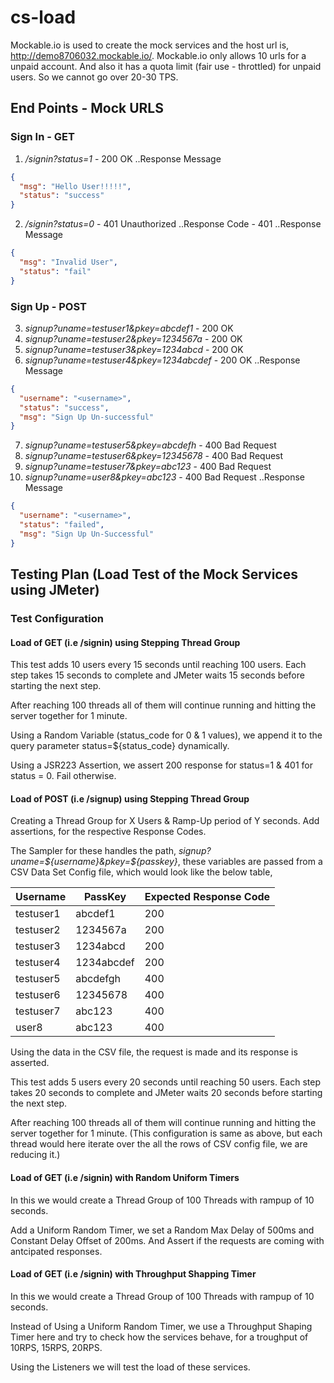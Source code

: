 # cs-load 
Mockable.io is used to create the mock services and the host url is, http://demo8706032.mockable.io/.
Mockable.io only allows 10 urls for a unpaid account. And also it has a quota limit (fair use - throttled) for unpaid users. So we cannot go over 20-30 TPS.
## End Points - Mock URLS
### Sign In -  GET
1. */signin?status=1* - 200 OK
..Response Message
```json
{
  "msg": "Hello User!!!!!",
  "status": "success"
}
```
2. */signin?status=0* - 401 Unauthorized
..Response Code - 401
..Response Message
```json
{
  "msg": "Invalid User",
  "status": "fail"
}
```

### Sign Up - POST
3. *signup?uname=testuser1&pkey=abcdef1* - 200 OK
4. *signup?uname=testuser2&pkey=1234567a* - 200 OK
5. *signup?uname=testuser3&pkey=1234abcd* - 200 OK
6. *signup?uname=testuser4&pkey=1234abcdef* - 200 OK
..Response Message
```json
{
  "username": "<username>",
  "status": "success",
  "msg": "Sign Up Un-successful"
}
```
7. *signup?uname=testuser5&pkey=abcdefh* - 400 Bad Request
8. *signup?uname=testuser6&pkey=12345678* - 400 Bad Request
9. *signup?uname=testuser7&pkey=abc123* - 400 Bad Request
10. *signup?uname=user8&pkey=abc123* - 400 Bad Request
..Response Message
```json
{
  "username": "<username>",
  "status": "failed",
  "msg": "Sign Up Un-Successful"
}
```

## Testing Plan (Load Test of the Mock Services using JMeter) 
### Test Configuration 

####  Load of GET (i.e /signin) using Stepping Thread Group
This test adds 10 users every 15 seconds until reaching 100 users. Each step takes 15 seconds to complete and JMeter waits 15 seconds before starting the next step. 

After reaching 100 threads all of them will continue running and hitting the server together for 1 minute.

Using a Random Variable (status_code for 0 & 1 values), we append it to the query parameter status=${status_code} dynamically.

Using a JSR223 Assertion, we assert 200 response for status=1 & 401 for status = 0. Fail otherwise.

#### Load of POST (i.e /signup) using Stepping Thread Group
Creating a Thread Group for X Users & Ramp-Up period of Y seconds. Add assertions, for the respective Response Codes.

The Sampler for these handles the path, *signup?uname=${username}&pkey=${passkey}*, these variables are passed from a CSV Data Set Config file, which would look like the below table, 

Username | PassKey | Expected Response Code
-------- | ------- | ----------------------
testuser1	|	abcdef1	|	200
testuser2	|	1234567a	|	200
testuser3	|	1234abcd	|	200
testuser4	|	1234abcdef	|	200
testuser5	|	abcdefgh	|	400
testuser6	|	12345678	|	400
testuser7	|	abc123	|	400
user8	|	abc123	|	400

Using the data in the CSV file, the request is made and its response is asserted.

This test adds 5 users every 20 seconds until reaching 50 users. Each step takes 20 seconds to complete and JMeter waits 20 seconds before starting the next step.  

After reaching 100 threads all of them will continue running and hitting the server together for 1 minute. (This configuration is same as above, but each thread would here iterate over the all the rows of CSV config file, we are reducing it.)

#### Load of GET (i.e /signin) with Random Uniform Timers
In this we would create a Thread Group of 100 Threads with rampup of 10 seconds. 

Add a Uniform Random Timer, we set a Random Max Delay of 500ms and Constant Delay Offset of 200ms. And Assert if the requests are coming with antcipated responses.

#### Load of GET (i.e /signin) with Throughput Shapping Timer
In this we would create a Thread Group of 100 Threads with rampup of 10 seconds. 

Instead of Using a Uniform Random Timer, we use a Throughput Shaping Timer here and try to check how the services behave, for a troughput of 10RPS, 15RPS, 20RPS.

Using the Listeners we will test the load of these services.














